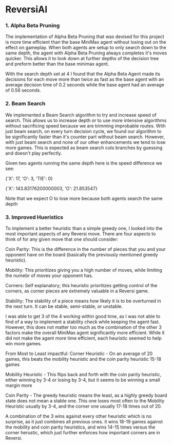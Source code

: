 # ReversiAI

### 1. Alpha Beta Pruning

The implementation of Alpha Beta Pruning that was devised for this project is more time efficient than the base MiniMax agent without losing out on the effect on gameplay. When both agents are setup to only search down to the same depth, the agent with Alpha Beta Pruning always completes it's moves quicker. This allows it to look down at further depths of the decision tree and preform better than the base minimax agent.

With the search depth set at 4 I found that the Alpha Beta Agent made its decisions for each move more than twice as fast as the base agent with an average decision time of 0.2 seconds while the base agent had an average of 0.56 seconds.



### 2. Beam Search

We implemented a Beam Search algorithm to try and increase speed of search. This allows us to increase depth or to use more intensive algorithms without sacrificing speed because we are trimming improbable routes. With just beam search, on every turn decision cycle, we found our algorithm to be significantly faster than it's counter part without beam search. However, with just beam search and none of our other enhancements we tend to lose more games. This is expected as beam search cuts branches by guessing and doesn't play perfectly.

Given two agents running the same depth here is the speed difference we see:

{'X': 17, 'O': 3, 'TIE': 0}

{'X': 143.83176200000003, 'O': 21.853547}

Note that we expect O to lose more because both agents search the same depth

### 3. Improved Hueristics

To implement a better heuristic than a simple greedy one, I looked into the most important aspects of any Reversi move. There are four aspects to think of for any given move that one should consider:

Coin Parity: This is the difference in the number of pieces that you and your opponent have on the board (basically the previously mentioned greedy heuristic).

Mobility: This prioritizes giving you a high number of moves, while limiting the numebr of moves your opponent has.

Corners: Self explanatory; this heuristic prioritizes getting control of the corners, as corner pieces are extremely valuable in a Reversi game.

Stability: The stability of a piece means how likely it is to be overturned in the next turn. It can be stable, semi-stable, or unstable.

I was able to get 3 of the 4 working within good time, as I was not able to find of a way to implement a stability check while keeping the agent fast. However, this does not matter too much as the combination of the other 3 factors make the overall MiniMax agent significantly more efficient. While it did not make the agent more time efficient, each heuristic seemed to help win more games.

From Most to Least impactful:
Corner Heuristic - On an average of 20 games, this beats the mobility heuristic and the coin parity heuristic 15-18 games

Mobility Heuristic - This flips back and forth with the coin parity heuristic, either winning by 3-4 or losing by 3-4, but it seems to be winning a small margin more

Coin Parity - The greedy heuristic means the least, as a highly greedy board state does not mean a stable one. This one loses most often to the Mobility Heuristic usually by 3-4, and the corner one usually 17-18 times out of 20.

A combination of the 3 wins against every other heuristic which is no surprise, as it just combines all previous ones. it wins 18-19 games against the mobility and coin parity heuristics, and wins 14-15 times versus the corner herustic, which just further enforces how important corners are in Reversi.



